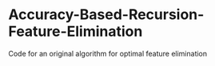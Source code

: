 # Accuracy-Based-Recursion-Feature-Elimination
Code for an original algorithm for optimal feature elimination

